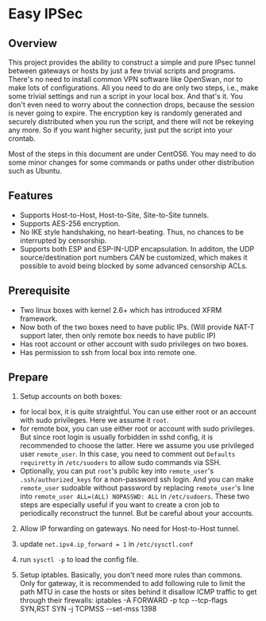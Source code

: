 Easy IPSec
==========

## Overview

This project provides the ability to construct a simple and pure IPsec tunnel between gateways or hosts by just a few trivial scripts and programs. There's no need to install common VPN software like OpenSwan, nor to make lots of configurations. All you need to do are only two steps, i.e., make some trivial settings and run a script in your local box. And that's it. You don't even need to worry about the connection drops, because the session is never going to expire. The encryption key is randomly generated and securely distributed when you run the script, and there will not be rekeying any more. So if you want higher security, just put the script into your crontab.

Most of the steps in this document are under CentOS6. You may need to do some minor changes for some commands or paths under other distribution such as Ubuntu.

## Features

* Supports Host-to-Host, Host-to-Site, Site-to-Site tunnels.
* Supports AES-256 encryption.
* No IKE style handshaking, no heart-beating. Thus, no chances to be interrupted by censorship.
* Supports both ESP and ESP-IN-UDP encapsulation. In additon, the UDP source/destination port numbers *CAN* be customized, which makes it possible to avoid being blocked by some advanced censorship ACLs.

## Prerequisite

* Two linux boxes with kernel 2.6+ which has introduced XFRM framework.
* Now both of the two boxes need to have public IPs. (Will provide NAT-T support later, then only remote box needs to have public IP)
* Has root account or other account with sudo privileges on two boxes.
* Has permission to ssh from local box into remote one.

## Prepare

1.  Setup accounts on both boxes:
  * for local box, it is quite straightful. You can use either root or an account with sudo privileges. Here we assume it `root`.
  * for remote box, you can use either root or account with sudo privileges. But since root login is usually forbidden in sshd config, it is recommended to choose the latter. Here we assume you use privileged user `remote_user`. In this case, you need to comment out `Defaults requiretty` in `/etc/suoders` to allow sudo commands via SSH.
  * Optionally, you can put `root`'s public key into `remote_user`'s `.ssh/authorized_keys` for a non-password ssh login. And you can make `remote_user` sudoable without password by replacing `remote_user`'s line into `remote_user ALL=(ALL) NOPASSWD: ALL` in `/etc/sudoers`. These two steps are especially useful if you want to create a cron job to periodically reconstruct the tunnel. But be careful about your accounts.

2.  Allow IP forwarding on gateways. No need for Host-to-Host tunnel.
  1. update `net.ipv4.ip_forward = 1` in `/etc/sysctl.conf`
  2. run `sysctl -p` to load the config file.

3.  Setup iptables. Basically, you don't need more rules than commons. Only for gateway, it is recommended to add following rule to limit the path MTU in case the hosts or sites behind it disallow ICMP traffic to get through their firewalls:
    iptables -A FORWARD -p tcp --tcp-flags SYN,RST SYN -j TCPMSS --set-mss 1398

